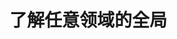# 了解任意领域的全局

<!-- START doctoc generated TOC please keep comment here to allow auto update -->


<!-- END doctoc generated TOC please keep comment here to allow auto update -->

